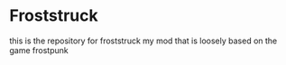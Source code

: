 # Froststruck
this is the repository for froststruck
my mod that is loosely based on the game frostpunk
